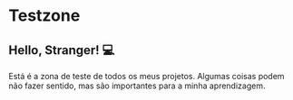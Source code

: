 # Testzone
## Hello, Stranger! :computer:
Está é a zona de teste de todos os meus projetos. Algumas coisas podem não fazer sentido, mas são importantes para a minha aprendizagem.
